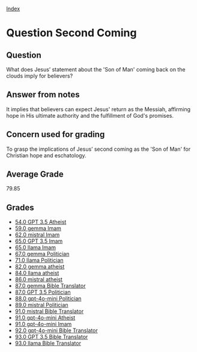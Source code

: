 
[Index](../../index.md)
# Question Second Coming
## Question
What does Jesus’ statement about the 'Son of Man' coming back on the clouds imply for believers?

## Answer from notes
It implies that believers can expect Jesus' return as the Messiah, affirming hope in His ultimate authority and the fulfillment of God's promises.

## Concern used for grading
To grasp the implications of Jesus’ second coming as the 'Son of Man' for Christian hope and eschatology.

## Average Grade
79.85

## Grades
 * [54.0 GPT 3.5 Atheist](../answers/GPT_3.5_Atheist/Second_Coming.md)
 * [59.0 gemma Imam](../answers/gemma_Imam/Second_Coming.md)
 * [62.0 mistral Imam](../answers/mistral_Imam/Second_Coming.md)
 * [65.0 GPT 3.5 Imam](../answers/GPT_3.5_Imam/Second_Coming.md)
 * [65.0 llama Imam](../answers/llama_Imam/Second_Coming.md)
 * [67.0 gemma Politician](../answers/gemma_Politician/Second_Coming.md)
 * [71.0 llama Politician](../answers/llama_Politician/Second_Coming.md)
 * [82.0 gemma atheist](../answers/gemma_atheist/Second_Coming.md)
 * [84.0 llama atheist](../answers/llama_atheist/Second_Coming.md)
 * [86.0 mistral atheist](../answers/mistral_atheist/Second_Coming.md)
 * [87.0 gemma Bible Translator](../answers/gemma_Bible_Translator/Second_Coming.md)
 * [87.0 GPT 3.5 Politician](../answers/GPT_3.5_Politician/Second_Coming.md)
 * [88.0 gpt-4o-mini Politician](../answers/gpt-4o-mini_Politician/Second_Coming.md)
 * [89.0 mistral Politician](../answers/mistral_Politician/Second_Coming.md)
 * [91.0 mistral Bible Translator](../answers/mistral_Bible_Translator/Second_Coming.md)
 * [91.0 gpt-4o-mini Atheist](../answers/gpt-4o-mini_Atheist/Second_Coming.md)
 * [91.0 gpt-4o-mini Imam](../answers/gpt-4o-mini_Imam/Second_Coming.md)
 * [92.0 gpt-4o-mini Bible Translator](../answers/gpt-4o-mini_Bible_Translator/Second_Coming.md)
 * [93.0 GPT 3.5 Bible Translator](../answers/GPT_3.5_Bible_Translator/Second_Coming.md)
 * [93.0 llama Bible Translator](../answers/llama_Bible_Translator/Second_Coming.md)
